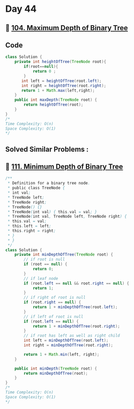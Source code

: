 # Day 44

## 🔗 [104. Maximum Depth of Binary Tree](https://leetcode.com/problems/maximum-depth-of-binary-tree/description/)

## Code

```java
class Solution {
    private int heightOfTree(TreeNode root){
        if(root==null){
            return 0 ;
        }
       int left = heightOfTree(root.left);
       int right = heightOfTree(root.right);
       return 1 + Math.max(left,right);
    }
    public int maxDepth(TreeNode root) {
        return heightOfTree(root);
    }
}
/*
Time Complexity: O(n)
Space Complexity: O(1)
*/
```

## Solved Similar Problems :

## 🔗 [111. Minimum Depth of Binary Tree](https://leetcode.com/problems/minimum-depth-of-binary-tree/description/)

```java
/**
 * Definition for a binary tree node.
 * public class TreeNode {
 * int val;
 * TreeNode left;
 * TreeNode right;
 * TreeNode() {}
 * TreeNode(int val) { this.val = val; }
 * TreeNode(int val, TreeNode left, TreeNode right) {
 * this.val = val;
 * this.left = left;
 * this.right = right;
 * }
 * }
 */
class Solution {
    private int minDepthOfTree(TreeNode root) {
        // if root is null
        if (root == null) {
            return 0;
        }
        // if leaf node
        if (root.left == null && root.right == null) {
            return 1;
        }
        // if right of root is null
        if (root.right == null) {
            return 1 + minDepthOfTree(root.left);
        }
        // if left of root is null
        if (root.left == null) {
            return 1 + minDepthOfTree(root.right);
        }
        // if root has left as well as right child
        int left = minDepthOfTree(root.left);
        int right = minDepthOfTree(root.right);

        return 1 + Math.min(left, right);
    }

    public int minDepth(TreeNode root) {
        return minDepthOfTree(root);
    }
}
/*
Time Complexity: O(n)
Space Complexity: O(1)
*/
```
